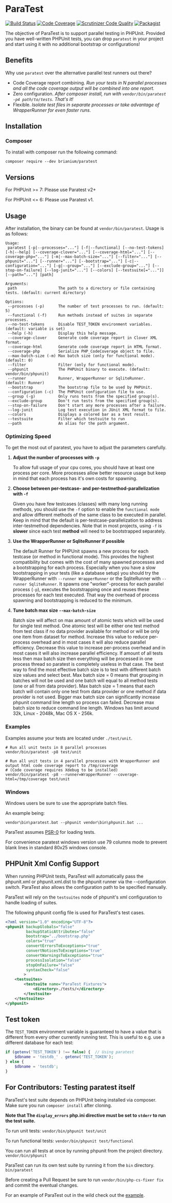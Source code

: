 ParaTest
========

[![Build Status](https://travis-ci.org/paratestphp/paratest.svg?branch=master)](https://travis-ci.org/paratestphp/paratest)
[![Code Coverage](https://scrutinizer-ci.com/g/brianium/paratest/badges/coverage.png?b=master)](https://scrutinizer-ci.com/g/brianium/paratest/?branch=master)
[![Scrutinizer Code Quality](https://scrutinizer-ci.com/g/brianium/paratest/badges/quality-score.png?b=master)](https://scrutinizer-ci.com/g/brianium/paratest/?branch=master)
[![Packagist](https://img.shields.io/packagist/dt/brianium/paratest.svg)](https://packagist.org/packages/brianium/paratest)

The objective of ParaTest is to support parallel testing in PHPUnit. Provided you have well-written PHPUnit tests, you can drop `paratest` in your project and
start using it with no additional bootstrap or configurations!

Benefits
------------

Why use `paratest` over the alternative parallel test runners out there?

* Code Coverage report combining. *Run your tests in N parallel processes and all the code coverage output will be combined into one report.*
* Zero configuration. *After composer install, run with `vendor/bin/paratest -p4 path/to/tests`. That's it!*
* Flexible. *Isolate test files in separate processes or take advantage of WrapperRunner for even faster runs.*

Installation
------------

### Composer ###

To install with composer run the following command:

    composer require --dev brianium/paratest
    
Versions
------------
For PHPUnit >= 7: Please use Paratest v2+

For PHPUnit <= 6: Please use Paratest v1.

Usage
-----

After installation, the binary can be found at `vendor/bin/paratest`. Usage is as follows:

```
Usage:
 paratest [-p|--processes="..."] [-f|--functional] [--no-test-tokens] [-h|--help] [--coverage-clover="..."] [--coverage-html="..."] [--coverage-php="..."] [-m|--max-batch-size="..."] [--filter="..."] [--phpunit="..."] [--runner="..."] [--bootstrap="..."] [-c|--configuration="..."] [-g|--group="..."] [--exclude-group="..."] [--stop-on-failure] [--log-junit="..."] [--colors] [--testsuite[="..."]] [--path="..."] [path]

Arguments:
 path                  The path to a directory or file containing tests. (default: current directory)

Options:
 --processes (-p)      The number of test processes to run. (default: 5)
 --functional (-f)     Run methods instead of suites in separate processes.
 --no-test-tokens      Disable TEST_TOKEN environment variables. (default: variable is set)
 --help (-h)           Display this help message.
 --coverage-clover     Generate code coverage report in Clover XML format.
 --coverage-html       Generate code coverage report in HTML format.
 --coverage-php        Serialize PHP_CodeCoverage object to file.
 --max-batch-size (-m) Max batch size (only for functional mode). (default: 0)
 --filter              Filter (only for functional mode).
 --phpunit             The PHPUnit binary to execute. (default: vendor/bin/phpunit)
 --runner              Runner, WrapperRunner or SqliteRunner. (default: Runner)
 --bootstrap           The bootstrap file to be used by PHPUnit.
 --configuration (-c)  The PHPUnit configuration file to use.
 --group (-g)          Only runs tests from the specified group(s).
 --exclude-group       Don't run tests from the specified group(s).
 --stop-on-failure     Don't start any more processes after a failure.
 --log-junit           Log test execution in JUnit XML format to file.
 --colors              Displays a colored bar as a test result.
 --testsuite           Filter which testsuite to run
 --path                An alias for the path argument.

```

### Optimizing Speed ###

To get the most out of paratest, you have to adjust the parameters carefully.

 1. **Adjust the number of processes with `-p`**

    To allow full usage of your cpu cores, you should have at least one process per core. More processes allow better resource usage but keep in mind that each process has it's own costs for spawning.

 2. **Choose between per-testcase- and per-testmethod-parallelization with `-f`**

    Given you have few testcases (classes) with many long running methods, you should use the `-f` option to enable the `functional mode` and allow different methods of the same class to be executed in parallel. Keep in mind that the default is per-testcase-parallelization to address inter-testmethod dependencies. Note that in most projects, using `-f` is **slower** since each test **method** will need to be bootstrapped separately.

 3. **Use the WrapperRunner or SqliteRunner if possible**

    The default Runner for PHPUnit spawns a new process for each testcase (or method in functional mode). This provides the highest compatibility but comes with the cost of many spawned processes and a bootstrapping for each process. Especially when you have a slow bootstrapping in your tests (like a database setup) you should try the WrapperRunner with `--runner WrapperRunner` or the SqliteRunner with `--runner SqliteRunner`. It spawns one "worker"-process for each parallel process (`-p`), executes the bootstrapping once and reuses these processes for each test executed. That way the overhead of process spawning and bootstrapping is reduced to the minimum.

 4. **Tune batch max size `--max-batch-size`**

    Batch size will affect on max amount of atomic tests which will be used for single test method.
    One atomic test will be either one test method from test class if no data provider available for
    method or will be only one item from dataset for method.
    Increase this value to reduce per-process overhead and in most cases it will also reduce parallel efficiency.
    Decrease this value to increase per-process overhead and in most cases it will also increase parallel efficiency.
    If amount of all tests less then max batch size then everything will be processed in one
    process thread so paratest is completely useless in that case.
    The best way to find the most effective batch size is to test with different batch size values
    and select best.
    Max batch size = 0 means that grouping in batches will not be used and one batch will equal to
    all method tests (one or all from data provider).
    Max batch size = 1 means that each batch will contain only one test from data provider or one
    method if data provider is not used.
    Bigger max batch size can significantly increase phpunit command line length so process can failed.
    Decrease max batch size to reduce command line length.
    Windows has limit around 32k, Linux - 2048k, Mac OS X - 256k.

### Examples ###

Examples assume your tests are located under `./test/unit`.

```
# Run all unit tests in 8 parallel processes
vendor/bin/paratest -p8 test/unit
```

```
# Run all unit tests in 4 parallel processes with WrapperRunner and output html code coverage report to /tmp/coverage
# (Code coverage requires Xdebug to be installed)
vendor/bin/paratest -p8 --runner=WrapperRunner --coverage-html=/tmp/coverage test/unit
```


### Windows ###

Windows users be sure to use the appropriate batch files.

An example being:

`vendor\bin\paratest.bat --phpunit vendor\bin\phpunit.bat ...`

ParaTest assumes [PSR-0](https://github.com/php-fig/fig-standards/blob/master/accepted/PSR-0.md) for loading tests.

For convenience paratest windows version use 79 columns mode to prevent blank lines in standard
80x25 windows console.

PHPUnit Xml Config Support
--------------------------

When running PHPUnit tests, ParaTest will automatically pass the phpunit.xml or phpunit.xml.dist to the phpunit runner
via the --configuration switch. ParaTest also allows the configuration path to be specified manually.

ParaTest will rely on the `testsuites` node of phpunit's xml configuration to handle loading of suites.

The following phpunit config file is used for ParaTest's test cases.

```xml
<?xml version="1.0" encoding="UTF-8"?>
<phpunit backupGlobals="false"
         backupStaticAttributes="false"
         bootstrap="../bootstrap.php"
         colors="true"
         convertErrorsToExceptions="true"
         convertNoticesToExceptions="true"
         convertWarningsToExceptions="true"
         processIsolation="false"
         stopOnFailure="false"
         syntaxCheck="false"
        >
    <testsuites>
        <testsuite name="ParaTest Fixtures">
            <directory>./tests/</directory>
        </testsuite>
    </testsuites>
</phpunit>
```

Test token
----------

The `TEST_TOKEN` environment variable is guaranteed to have a value that is different
from every other currently running test. This is useful to e.g. use a different database
for each test:

```php
if (getenv('TEST_TOKEN') !== false) {  // Using paratest
    $dbname = 'testdb_' . getenv('TEST_TOKEN');
} else {
    $dbname = 'testdb';
}
```

For Contributors: Testing paratest itself
-------------

ParaTest's test suite depends on PHPUnit being installed via composer. Make sure you run `composer install` after cloning.

**Note that The `display_errors` php.ini directive must be set to `stderr` to run
the test suite.**

To run unit tests:
`vendor/bin/phpunit test/unit`

To run functional tests:
`vendor/bin/phpunit test/functional`

You can run all tests at once by running phpunit from the project directory.
`vendor/bin/phpunit`

ParaTest can run its own test suite by running it from the `bin` directory.
`bin/paratest`

Before creating a Pull Request be sure to run `vendor/bin/php-cs-fixer fix` and
commit the eventual changes.

For an example of ParaTest out in the wild check out the [example](https://github.com/brianium/paratest-selenium).
